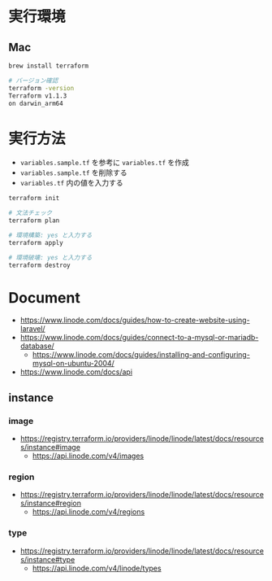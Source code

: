 # 実行環境

## Mac

```sh
brew install terraform

# バージョン確認
terraform -version
Terraform v1.1.3
on darwin_arm64
```

# 実行方法

- `variables.sample.tf` を参考に `variables.tf` を作成
- `variables.sample.tf` を削除する
- `variables.tf` 内の値を入力する

```sh
terraform init

# 文法チェック
terraform plan

# 環境構築: yes と入力する
terraform apply

# 環境破壊: yes と入力する
terraform destroy
```

# Document

- https://www.linode.com/docs/guides/how-to-create-website-using-laravel/
- https://www.linode.com/docs/guides/connect-to-a-mysql-or-mariadb-database/
  - https://www.linode.com/docs/guides/installing-and-configuring-mysql-on-ubuntu-2004/
- https://www.linode.com/docs/api

## instance

### image

- https://registry.terraform.io/providers/linode/linode/latest/docs/resources/instance#image
  - https://api.linode.com/v4/images
### region

- https://registry.terraform.io/providers/linode/linode/latest/docs/resources/instance#region
  - https://api.linode.com/v4/regions

### type

- https://registry.terraform.io/providers/linode/linode/latest/docs/resources/instance#type
  - https://api.linode.com/v4/linode/types
